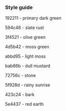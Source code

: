 ### Style guide

192211 - primary dark green

594c46 - slate rust

3f4521 - olive green

4d5b42 - moss green

abbd95 - light moss

bab86b - dull mustard

72756c - stone

5f928d - rainy sunrise

423c24 - bark

5e4437 - red earth
